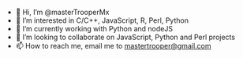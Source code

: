- 👋 Hi, I’m @masterTrooperMx
- 👀 I’m interested in C/C++, JavaScript, R, Perl, Python
- 🌱 I’m currently working with Python and nodeJS
- 💞️ I’m looking to collaborate on JavaScript, Python and Perl projects
- 📫 How to reach me, email me to mastertrooper@gmail.com

<!---
masterTrooperMx/masterTrooperMx is a ✨ special ✨ repository because its `README.md` (this file) appears on your GitHub profile.
You can click the Preview link to take a look at your changes.
--->
